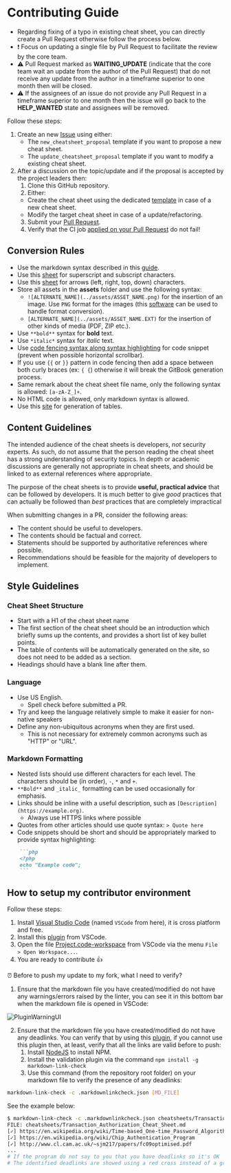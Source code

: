 # Contributing Guide

- Regarding fixing of a typo in existing cheat sheet, you can directly create a Pull Request otherwise follow the process below.
- :heavy_exclamation_mark: Focus on updating a single file by Pull Request to facilitate the review by the core team.
- :warning: Pull Request marked as **WAITING_UPDATE** (indicate that the core team wait an update from the author of the Pull Request) that do not receive any update from the author in a timeframe superior to one month then will be closed.
- :warning: If the assignees of an issue do not provide any Pull Request in a timeframe superior to one month then the issue will go back to the **HELP_WANTED** state and assignees will be removed.

Follow these steps:

1. Create an new [Issue](https://github.com/OWASP/CheatSheetSeries/issues/new/choose) using either:
   - The `new_cheatsheet_proposal` template if you want to propose a new cheat sheet.
   - The `update_cheatsheet_proposal` template if you want to modify a existing cheat sheet.
2. After a discussion on the topic/update and if the proposal is accepted by the project leaders then:
    1. Clone this GitHub repository.
    2. Either:
      - Create the cheat sheet using the dedicated [template](templates/New_CheatSheet.md) in case of a new cheat sheet.
      - Modify the target cheat sheet in case of a update/refactoring.
    3. Submit your [Pull Request](https://help.github.com/articles/creating-a-pull-request/).
    4. Verify that the CI job [applied on your Pull Request](https://travis-ci.org/OWASP/CheatSheetSeries/pull_requests) do not fail!

## Conversion Rules

- Use the markdown syntax described in this [guide](https://guides.github.com/features/mastering-markdown/).
- Use this [sheet](https://gist.github.com/molomby/9bc092e4a125f529ae362de7e46e8176) for superscript and subscript characters.
- Use this [sheet](https://meta.askubuntu.com/a/7383) for arrows (left, right, top, down) characters.
- Store all assets in the **assets** folder and use the following syntax:
    - `![ALTERNATE_NAME](../assets/ASSET_NAME.png)` for the insertion of an image. Use `PNG` format for the images (this [software](https://www.gimp.org/downloads/) can be used to handle format conversion).
    - `[ALTERNATE_NAME](../assets/ASSET_NAME.EXT)` for the insertion of other kinds of media (PDF, ZIP etc.).
- Use `**bold**` syntax for **bold** text.
- Use `*italic*` syntax for *italic* text.
- Use [code fencing syntax along syntax highlighting](https://help.github.com/articles/creating-and-highlighting-code-blocks/) for code snippet (prevent when possible horizontal scrollbar).
- If you use `{{` or `}}` pattern in code fencing then add a space between both curly braces (ex: `{ {`) otherwise it will break the GitBook generation process.
- Same remark about the cheat sheet file name, only the following syntax is allowed: `[a-zA-Z_]+`.
- No HTML code is allowed, only markdown syntax is allowed.
- Use this [site](https://www.tablesgenerator.com/markdown_tables) for generation of tables.

## Content Guidelines

The intended audience of the cheat sheets is developers, _not_ security experts. As such, do not assume that the person reading the cheat sheet has a strong understanding of security topics. In depth or academic discussions are generally not appropriate in cheat sheets, and should be linked to as external references where appropriate.

The purpose of the cheat sheets is to provide **useful, practical advice** that can be followed by developers. It is much better to give _good_ practices that can actually be followed than _best_ practices that are completely impractical

When submitting changes in a PR, consider the following areas:

- The content should be useful to developers.
- The contents should be factual and correct.
- Statements should be supported by authoritative references where possible.
- Recommendations should be feasible for the majority of developers to implement.

## Style Guidelines

### Cheat Sheet Structure

- Start with a H1 of the cheat sheet name
- The first section of the cheat sheet should be an introduction which briefly sums up the contents, and provides a short list of key bullet points.
- The table of contents will be automatically generated on the site, so does not need to be added as a section.
- Headings should have a blank line after them.

### Language

- Use US English.
    - Spell check before submitted a PR.
- Try and keep the language relatively simple to make it easier for non-native speakers
- Define any non-ubiquitous acronyms when they are first used.
    - This is not necessary for extremely common acronyms such as "HTTP" or "URL".

### Markdown Formatting

- Nested lists should use different characters for each level. The characters should be (in order), `-`, `*` and `+`.
- `**Bold**` and `_italic_` formatting can be used occasionally for emphasis.
- Links should be inline with a useful description, such as `[Description](https://example.org)`.
    - Always use HTTPS links where possible
- Quotes from other articles should use quote syntax: `> Quote here`
- Code snippets should be short and should be appropriately marked to provide syntax highlighting:

```md
    ```php
    <?php
    echo "Example code";
    ```
```

## How to setup my contributor environment

Follow these steps:

1. Install [Visual Studio Code](https://code.visualstudio.com/) (named `VSCode` from here), it is cross platform and free.
2. Install this [plugin](https://github.com/DavidAnson/vscode-markdownlint#install) from VSCode.
3. Open the file [Project.code-workspace](Project.code-workspace) from VSCode via the menu `File > Open Workspace...`.
4. You are ready to contribute :+1:

:alarm_clock: Before to push my update to my fork, what I need to verify?

1. Ensure that the markdown file you have created/modified do not have any warnings/errors raised by the linter, you can see it in this bottom bar when the markdown file is opened in VSCode:

![PluginWarningUI](assets/README_PluginWarningUI.png)

2. Ensure that the markdown file you have created/modified do not have any deadlinks. You can verify that by using this [plugin](https://www.npmjs.com/package/markdown-link-check), if you cannot use this plugin then, at least, verify that all the links are valid before to push:
    1. Install [NodeJS](https://nodejs.org/en/download/) to install NPM.
    2. Install the validation plugin via the command `npm install -g markdown-link-check`
    3. Use this command (from the repository root folder) on your markdown file to verify the presence of any deadlinks:

```bash
markdown-link-check -c .markdownlinkcheck.json [MD_FILE]
```

See the example below:

```bash
$ markdown-link-check -c .markdownlinkcheck.json cheatsheets/Transaction_Authorization_Cheat_Sheet.md
FILE: cheatsheets/Transaction_Authorization_Cheat_Sheet.md
[✓] https://en.wikipedia.org/wiki/Time-based_One-time_Password_Algorithm
[✓] https://en.wikipedia.org/wiki/Chip_Authentication_Program
[✓] http://www.cl.cam.ac.uk/~sjm217/papers/fc09optimised.pdf
...
# If the program do not say to you that you have deadlinks so it's OK
# The identified deadlinks are showed using a red cross instead of a green tick before the link.
```
